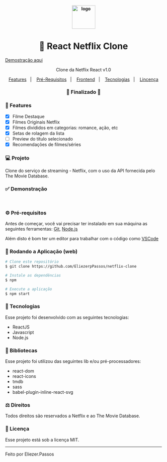 <h4 align="center">
  <img src="" alt="logo" height="75"/>
</h4>

<h1 align="center">
    🚀 React Netflix Clone
</h1>
<a aling="center" font-size="30px"href="http://netflixcloneeliezerpassos.infinityfreeapp.com/?i=1">Demostração aqui</a>

<p align="center">Clone da Netflix React v1.0</p>


<p align="center">
  <a href="#-features">Features</a>&nbsp;&nbsp;&nbsp;|&nbsp;&nbsp;&nbsp;
  <a href="#-pré-requisitos">Pré-Requisitos</a>&nbsp;&nbsp;&nbsp;|&nbsp;&nbsp;&nbsp;
  <a href="#-rodando-a-aplicação-web">Frontend</a>&nbsp;&nbsp;&nbsp;|&nbsp;&nbsp;&nbsp;
  <a href="#-tecnologias">Tecnologias</a>&nbsp;&nbsp;&nbsp;|&nbsp;&nbsp;&nbsp;
  <a href="#-licença">Lincença</a>
</p>

<h3 align="center"> 
🚧  Finalizado  🚧
</h3>

### 📎 Features 

- [x] Filme Destaque
- [x] Filmes Originais Netflix
- [x] Filmes divididos em categorias: romance, ação, etc
- [x] Setas de rolagem da lista
- [ ] Preview do título selecionado
- [x] Recomendações de filmes/séries

### 💻 Projeto

Clone do serviço de streaming - Netflix, com o uso da API fornecida pelo The Movie Database. 

### ✅ Demonstração
<img src="" />
<img src="" />
<img src="" />

### ⚙ Pré-requisitos

Antes de começar, você vai precisar ter instalado em sua máquina as seguintes ferramentas:
[Git](https://git-scm.com), [Node.js](https://nodejs.org/en/) 

Além disto é bom ter um editor para trabalhar com o código como [VSCode](https://code.visualstudio.com/)

### 📗 Rodando a Aplicação (web)

```bash
# Clone este repositório
$ git clone https://github.com/EliezerpPassos/netflix-clone

# Instale as dependências
$ npm

# Execute a aplicação
$ npm start
```

### 🚀 Tecnologias

Esse projeto foi desenvolvido com as seguintes tecnologias:

- ReactJS
- Javascript
- Node.js

### 📕 Bibliotecas

Esse projeto foi utilizou das seguintes lib e/ou pré-processadores:

- react-dom
- react-icons
- tmdb
- sass
- babel-plugin-inline-react-svg

### ⚖ Direitos

Todos direitos são reservados a Netflix e ao The Movie Database.

### 📝 Licença

Esse projeto está sob a licença MIT.

<hr/>

Feito por Eliezer.Passos
